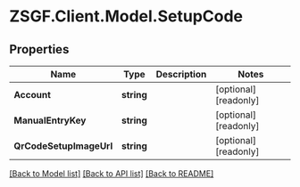 # ZSGF.Client.Model.SetupCode

## Properties

Name | Type | Description | Notes
------------ | ------------- | ------------- | -------------
**Account** | **string** |  | [optional] [readonly] 
**ManualEntryKey** | **string** |  | [optional] [readonly] 
**QrCodeSetupImageUrl** | **string** |  | [optional] [readonly] 

[[Back to Model list]](../../README.md#documentation-for-models) [[Back to API list]](../../README.md#documentation-for-api-endpoints) [[Back to README]](../../README.md)

